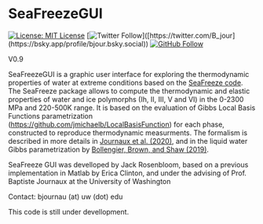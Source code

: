 # SeaFreezeGUI

[![License: MIT License](https://img.shields.io/badge/License-MIT-blue.svg?style=flat-square)](https://opensource.org/licenses/MIT)
[![Twitter Follow]([https://img.shields.io/twitter/follow/B_jour.svg?style=flat-square&logo=twitter&label=Follow](https://img.shields.io/badge/BluSky-blue))]([https://twitter.com/B_jour](https://bsky.app/profile/bjour.bsky.social))
[![GitHub Follow](https://img.shields.io/github/followers/Bjournaux.svg?style=flat-square&logo=github&label=Follow)](https://github.com/Bjournaux)

V0.9

SeaFreezeGUI is a graphic user interface for exploring the thermodynamic properties of water at extreme conditions based on the [SeaFreeze code](https://seafreeze.org).
The SeaFreeze package allows to compute the thermodynamic and elastic properties of water and ice polymorphs (Ih, II, III, V and VI) in the 0-2300 MPa and 220-500K range. It is based on the evaluation of Gibbs Local Basis Functions parametrization (https://github.com/jmichaelb/LocalBasisFunction) for each phase, constructed to reproduce thermodynamic measurments. The formalism is described in more details in [Journaux et al. (2020)](https://agupubs.onlinelibrary.wiley.com/doi/full/10.1029/2019JE006176), and in the liquid water Gibbs parametrization by [Bollengier, Brown, and Shaw (2019)](https://aip.scitation.org/doi/abs/10.1063/1.5097179). 

SeaFreeze GUI was develloped by Jack Rosenbloom, based on a previous implementation in Matlab by Erica Clinton, and under the advising of Prof. Baptiste Journaux at the University of Washington

Contact: bjournau (at) uw (dot) edu

This code is still under devellopment. 
